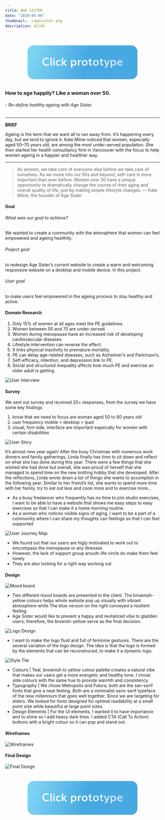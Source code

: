 ```yaml
---
title: AGE SISTER
date: "2019-05-06"
thumbnail: ./agesister.png
description: UI/UX
---
```


<h1 align="center">

[![Botton prototype](./botton-click-prototype.svg)](https://projects.invisionapp.com/share/4ATJQUOE9FD#/screens)

</h1>

### How to age happily? Like a woman over 50.

###### - Re-define healthy ageing with Age Sister.

---

**BRIEF**

Ageing is the term that we want all to ran away from. It’s happening every day, but we tend to ignore it. Kate Milne noticed that women, especially aged 50–70 years old, are among the most under-served population. She then started her health consultancy firm in Vancouver with the focus to help women ageing in a happier and healthier way.

---

> As women, we take care of everyone else before we take care of ourselves. As we move into our 50s and beyond, self-care is more important than ever before. Women over 50 have a unique opportunity to dramatically change the course of their aging and overall quality of life, just by making simple lifestyle changes.
> — Kate Milne, the founder of Age Sister

#### Goal

###### What was our goal to achieve?

We wanted to create a community with the atmosphere that women can feel empowered and ageing healthily.

###### Project goal

to redesign Age Sister’s current website to create a warm and welcoming responsive website on a desktop and mobile device. In this project.

###### User goal

to make users feel empowered in the ageing process to stay healthy and active.

#### Domain Research

1. Only 15% of women at all ages meet the PE guidelines.
2. Women between 50 and 70 are under-served.
3. Women during menopause have an increased risk of developing cardiovascular diseases.
4. Lifestyle intervention can reverse the effect.
5. It links physical inactivity to premature mortality.
6. PE can delay age-related diseases, such as Alzheimer’s and Parkinson’s.
7. Self-efficacy, intention, and depression link to PE.
8. Social and structured inequality affects how much PE and exercise an older adult is getting.

<div class="kg-card kg-image-card kg-width-wide">

![User Interview](https://miro.medium.com/max/1440/1*JN93SSeGkxyQM3YBTxLaJQ.png)

</div>

#### Survey

We sent out survey and received 20+ responses, from the survey we have some key findings

1. know that we need to focus are woman aged 50 to 60 years old
2. user frequency mobile > desktop > ipad
3. visual, font side, interface are important espeically for women with certain disabilities

<div class="kg-card kg-image-card kg-width-wide">

![User Story](https://miro.medium.com/max/1440/1*PA705t2hEDB5oOPPXIWY5w.png)

</div>

It’s almost new year again! After the busy Christmas with numerous work dinners and family gatherings, Linda finally has time to sit down and reflect on what she has done during this year. There were a few things that she wished she had done but overall, she was proud of herself that she managed to spend time on the new knitting hobby that she developed. After the reflections, Linda wrote down a list of things she wants to accomplish in the following year. Similar to her friend’s list, she wants to spend more time with her family, try to eat out less and cook more and to exercise more…

- As a busy freelancer who frequently has no time to join studio exercises, I want to be able to have a website that shows me easy steps to easy exercises so that I can make it a home morning routine.
- As a woman who notices visible signs of aging, I want to be a part of a community where I can share my thoughts can feelings so that I can feel supported

<div class="kg-card kg-image-card kg-width-wide">

![User Journey Map](https://miro.medium.com/max/1440/1*Jjt5WfHpiuhp5e8jpa7_cA.png)

</div>

- We found out that our users are higly motivated to work out to emcompass the menopause or any illnesses
- However, the lack of support group aroudn life circle do make them feel lonely
- They are also looking for a right way working out

#### Design

<div class="kg-card kg-image-card kg-width-wide">

![Mood board](https://miro.medium.com/max/1440/1*YgJ5A9wEzvW9Nl8GWIca4w.png)

</div>

- Two different mood boards are presented to the client. The brownish-yellow colours helps whole website pop up visually with vibrant atmosphere while The blue version on the right conveyed a resilient feeling.
- Age Sister would like to present a happy and revitalized vibe to gladden users; therefore, the browish-yellow serve as the final decision.

<div class="kg-card kg-image-card kg-width-wide">

![Logo Design](https://miro.medium.com/max/1440/1*k4X2RHW-Bg7R-6QbmQnZtA.png)

</div>

- I want to make the logo fluid and full of feminine gestures. There are the several variation of the logo design. The idea is that the logo is formed by the elements that can be reconstruced, to make it a dynamic logo.

<div class="kg-card kg-image-card kg-width-wide">

![Style Tile](https://miro.medium.com/max/1440/1*tHiN-8DMZnnh-vwe63VwtA.png)

</div>

- Colours | Teal, brownish to yellow colour palette creates a natural vibe that makes our users get a more energetic and healthy tone. I chose side colours with the same hue to provide warmth and consistency.
- Typography | We chose Metropolis and Futura; both are the san-serif fonts that give a neat feeling. Both are a minimalist sans-serif typeface of the new millennium that goes well together. Since we are targeting for elders. We looked for fonts designed for optimal readability at a small point size while beautiful at large point sizes.
- Design Elements | For the UI elements, I wanted it to have importance and to shine so I add heavy dark lines. I added CTA (Call To Action) buttons with a bright colour so it can pop and stand out.

#### Wireframes

![Wireframes](https://miro.medium.com/max/1440/1*cstbTspWVNbnwNXQueayWg.png)

#### Final Design

![Final Design](https://miro.medium.com/max/1440/1*Dhrs-MqMbCH3qsotYWq83Q.png)

<h1 align="center">

[![Botton prototype](./botton-click-prototype.svg)](https://projects.invisionapp.com/share/4ATJQUOE9FD#/screens)

</h1>
